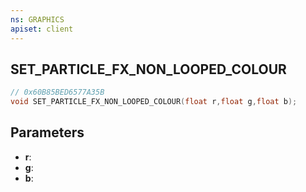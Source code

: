 ```yaml
---
ns: GRAPHICS
apiset: client
---
```

## SET_PARTICLE_FX_NON_LOOPED_COLOUR

```c
// 0x60B85BED6577A35B
void SET_PARTICLE_FX_NON_LOOPED_COLOUR(float r,float g,float b);
```


## Parameters
* **r**:
* **g**:
* **b**:



